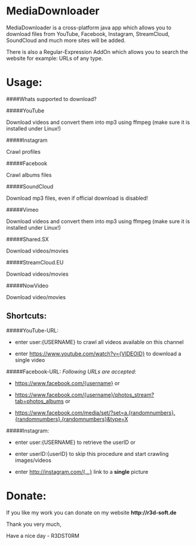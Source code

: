 # MediaDownloader

MediaDownloader is a cross-platform java app which allows you to download files from YouTube, Facebook, Instagram, StreamCloud, SoundCloud and much more sites will be added.

There is also a Regular-Expression AddOn which allows you to search the website for example: URLs of any type.

# Usage:

####Whats supported to download?

#####YouTube

Download videos and convert them into mp3 using ffmpeg (make sure it is installed under Linux!)

#####Instagram

Crawl profiles

#####Facebook

Crawl albums files

#####SoundCloud

Download mp3 files, even if official download is disabled!

#####Vimeo

Download videos and convert them into mp3 using ffmpeg (make sure it is installed under Linux!)

#####Shared.SX

Download videos/movies

#####StreamCloud.EU

Download videos/movies

#####NowVideo

Download video/movies

## Shortcuts:
#####YouTube-URL:
* enter user:{USERNAME} to crawl all videos available on this channel

* enter https://www.youtube.com/watch?v={VIDEOID} to download a single video

#####Facebook-URL:
*Following URLs are accepted:*

* https://www.facebook.com/{username} or

* https://www.facebook.com/{username}/photos_stream?tab=photos_albums or

* https://www.facebook.com/media/set/?set=a.{randomnumbers}.{randomnumbers}.{randomnumbers}&type=X

#####Instagram:
* enter user:{USERNAME} to retrieve the userID or

* enter userID:{userID} to skip this procedure and start crawling images/videos

* enter http://instagram.com/{...} link to a __single__ picture

# Donate:
If you like my work you can donate on my website __http://r3d-soft.de__

Thank you very much,

Have a nice day - R3DST0RM
